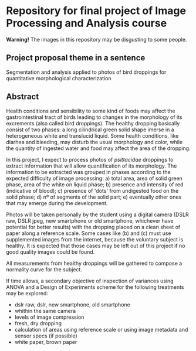 # Repository for final project of Image Processing and Analysis course

**Warning!**
The images in this repository may be disgusting to some people.

## Project proposal theme in a sentence
Segmentation and analysis applied to photos of bird droppings for quantitative morphological characterization

##  Abstract
Health conditions and sensibility to some kind of foods may affect the gastrointestinal tract of birds leading to changes in the morphology of its excrements (also called bird droppings).
The healthy dropping basically consist of two phases: a long cilindrical green solid shape imerse in a heterogeneous white and translucid liquid.
Some health conditions, like diarhea and bleeding, may disturb the usual morphology and color, while the quantity of ingested water and food may affect the area of the dropping.

In this project, I expect to process photos of _psittacidae_ droppings to extract information that will allow quantification of its morphology.
The information to be extracted was grouped in phases according to the expected difficulty of image processing:
a) total area, area of solid green phase, area of the white on liquid phase;
b) presence and intensity of red (indicative of blood);
c) presence of 'dots' from undigested food on the solid phase;
d) nº of segments of the solid part;
e) eventually other ones that may emerge during the development.

Photos will be taken personally by the student using a digital camera (DSLR raw, DSLR jpeg, new smartphone or old smartphone, whichever have potential for better results) with the dropping placed on a clean sheet of paper along a reference scale.
Some cases like (b) and (c) must use supplemented images from the internet, because the voluntary subject is healthy.
It is expected that those cases may be left out of this project if no good quality images could be found.

All measurements from healthy droppings will be gathered to compose a normality curve for the subject.

If time allows, a secondary objective of inspection of variances using ANOVA and a Design of Experiments scheme for the following treatments may be explored:
  - dslr raw, dslr, new smartphone, old smartphone
  - whithin the same camera
  - levels of image compression
  - fresh, dry dropping
  - calculation of areas using reference scale or using image metadata and sensor specs (if possible)
  - white paper, brown paper


